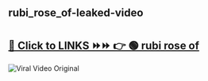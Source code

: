 
 ## rubi_rose_of-leaked-video 

# <h2><a href="https://clipsfans.com/rubi_rose_of&ref=git">🔗 Click to LINKS ⏩⏩ 👉 🟢 rubi rose of </a></h2>

<a href="https://clipsfans.com/rubi_rose_of&ref=git" rel="nofollow" data-target="animated-image.originalLink"><img src="https://i.ibb.co.com/xMMVF88/686577567.gif" alt="Viral Video Original" style="max-width: 100%; display: inline-block;" data-target="animated-image.originalImage"></a>
